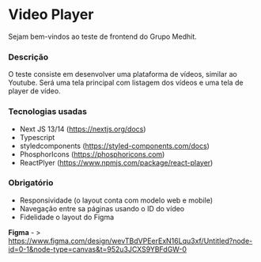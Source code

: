 # Video Player

Sejam bem-vindos ao teste de frontend do Grupo Medhit.

### Descrição
O teste consiste em desenvolver uma plataforma de vídeos, similar ao Youtube. Será uma tela principal com listagem dos vídeos e uma tela de player de vídeo.

### Tecnologias usadas
- Next JS 13/14 (https://nextjs.org/docs)
- Typescript 
- styledcomponents (https://styled-components.com/docs)
- PhosphorIcons (https://phosphoricons.com)
- ReactPlyer (https://www.npmjs.com/package/react-player)

### Obrigatório
- Responsividade (o layout conta com modelo web e mobile)
- Navegação entre sa páginas usando o ID do vídeo
- Fidelidade o layout do Figma

**Figma** - > https://www.figma.com/design/wevTBdVPEerExN16Lqu3xf/Untitled?node-id=0-1&node-type=canvas&t=952u3JCXS9YBFdGW-0
